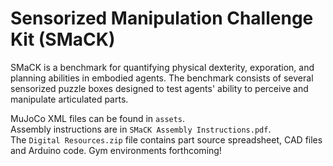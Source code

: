 # Sensorized Manipulation Challenge Kit (SMaCK)
SMaCK is a benchmark for quantifying physical dexterity, exporation, and planning abilities in embodied agents. The benchmark consists of several sensorized puzzle boxes designed to test agents' ability to perceive and manipulate articulated parts. 

MuJoCo XML files can be found in `assets`.     
Assembly instructions are in `SMaCK Assembly Instructions.pdf`.    
The `Digital Resources.zip` file contains part source spreadsheet, CAD files and Arduino code. 
Gym environments forthcoming! 
